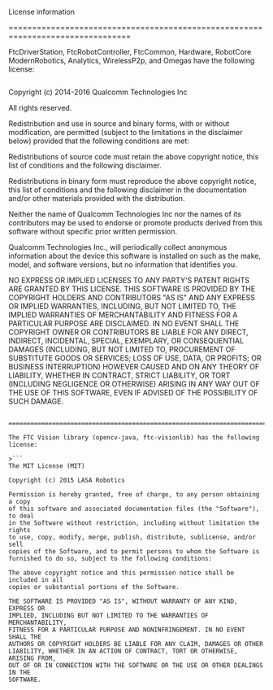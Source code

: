 License information

================================================================================

FtcDriverStation, FtcRobotController, FtcCommon, Hardware, RobotCore
ModernRobotics, Analytics, WirelessP2p, and Omegas have the following license:

>```
Copyright (c) 2014-2016 Qualcomm Technologies Inc

All rights reserved.

Redistribution and use in source and binary forms, with or without modification,
are permitted (subject to the limitations in the disclaimer below) provided that
the following conditions are met:

Redistributions of source code must retain the above copyright notice, this list
of conditions and the following disclaimer.

Redistributions in binary form must reproduce the above copyright notice, this
list of conditions and the following disclaimer in the documentation and/or
other materials provided with the distribution.

Neither the name of Qualcomm Technologies Inc nor the names of its contributors
may be used to endorse or promote products derived from this software without
specific prior written permission.

Qualcomm Technologies Inc., will periodically collect anonymous information
about the device this software is installed on such as the make, model, and
software versions, but no information that identifies you.

NO EXPRESS OR IMPLIED LICENSES TO ANY PARTY'S PATENT RIGHTS ARE GRANTED BY THIS
LICENSE. THIS SOFTWARE IS PROVIDED BY THE COPYRIGHT HOLDERS AND CONTRIBUTORS "AS
IS" AND ANY EXPRESS OR IMPLIED WARRANTIES, INCLUDING, BUT NOT LIMITED TO, THE
IMPLIED WARRANTIES OF MERCHANTABILITY AND FITNESS FOR A PARTICULAR PURPOSE ARE
DISCLAIMED. IN NO EVENT SHALL THE COPYRIGHT OWNER OR CONTRIBUTORS BE LIABLE FOR
ANY DIRECT, INDIRECT, INCIDENTAL, SPECIAL, EXEMPLARY, OR CONSEQUENTIAL DAMAGES
(INCLUDING, BUT NOT LIMITED TO, PROCUREMENT OF SUBSTITUTE GOODS OR SERVICES;
LOSS OF USE, DATA, OR PROFITS; OR BUSINESS INTERRUPTION) HOWEVER CAUSED AND ON
ANY THEORY OF LIABILITY, WHETHER IN CONTRACT, STRICT LIABILITY, OR TORT
(INCLUDING NEGLIGENCE OR OTHERWISE) ARISING IN ANY WAY OUT OF THE USE OF THIS
SOFTWARE, EVEN IF ADVISED OF THE POSSIBILITY OF SUCH DAMAGE.
```

================================================================================

The FTC Vision library (opencv-java, ftc-visionlib) has the following license:

>```
The MIT License (MIT)

Copyright (c) 2015 LASA Robotics

Permission is hereby granted, free of charge, to any person obtaining a copy
of this software and associated documentation files (the "Software"), to deal
in the Software without restriction, including without limitation the rights
to use, copy, modify, merge, publish, distribute, sublicense, and/or sell
copies of the Software, and to permit persons to whom the Software is
furnished to do so, subject to the following conditions:

The above copyright notice and this permission notice shall be included in all
copies or substantial portions of the Software.

THE SOFTWARE IS PROVIDED "AS IS", WITHOUT WARRANTY OF ANY KIND, EXPRESS OR
IMPLIED, INCLUDING BUT NOT LIMITED TO THE WARRANTIES OF MERCHANTABILITY,
FITNESS FOR A PARTICULAR PURPOSE AND NONINFRINGEMENT. IN NO EVENT SHALL THE
AUTHORS OR COPYRIGHT HOLDERS BE LIABLE FOR ANY CLAIM, DAMAGES OR OTHER
LIABILITY, WHETHER IN AN ACTION OF CONTRACT, TORT OR OTHERWISE, ARISING FROM,
OUT OF OR IN CONNECTION WITH THE SOFTWARE OR THE USE OR OTHER DEALINGS IN THE
SOFTWARE.
```
